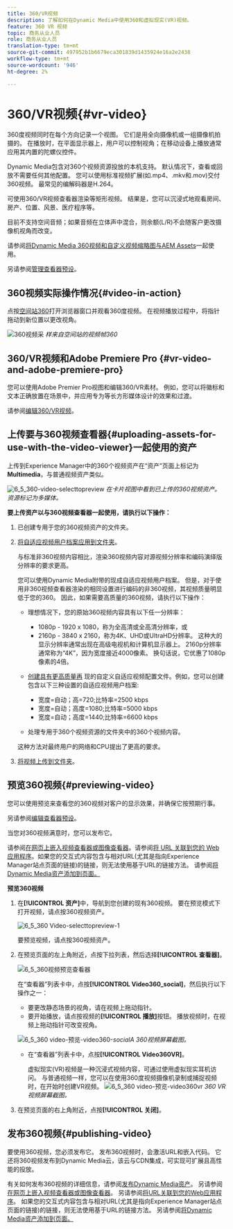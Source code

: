 ```yaml
---
title: 360/VR视频
description: 了解如何在Dynamic Media中使用360和虚拟现实(VR)视频。
feature: 360 VR 视频
topic: 商务从业人员
role: 商务从业人员
translation-type: tm+mt
source-git-commit: 497952b1b6679eca301839d1435924e16a2e2438
workflow-type: tm+mt
source-wordcount: '946'
ht-degree: 2%

---
```



# 360/VR视频{#vr-video}

360度视频同时在每个方向记录一个视图。 它们是用全向摄像机或一组摄像机拍摄的。 在播放时，在平面显示器上，用户可以控制视角；在移动设备上播放通常应用其内置的陀螺仪控件。

Dynamic Media包含对360个视频资源投放的本机支持。 默认情况下，查看或回放不需要任何其他配置。 您可以使用标准视频扩展(如.mp4、.mkv和.mov)交付360视频。 最常见的编解码器是H.264。

可使用360/VR视频查看器渲染等矩形视频。 结果是，您可以沉浸式地观看房间、房产、位置、风景、医疗程序等。

目前不支持空间音频；如果音频在立体声中混合，则余额(L/R)不会随客户更改摄像机视角而改变。

请参阅[将Dynamic Media 360视频和自定义视频缩略图与AEM Assets](https://experienceleague.adobe.com/docs/experience-manager-learn/assets/dynamic-media/dynamic-media-360-video-custom-thumbnail-feature-video-use.html#dynamic-media)一起使用。

另请参阅[管理查看器预设](/help/assets/dynamic-media/managing-viewer-presets.md)。

## 360视频实际操作情况{#video-in-action}

点按[空间站360](http://mobiletest.scene7.com/s7viewers/html5/Video360Viewer.html?asset=Viewers/space_station_360-AVS)打开浏览器窗口并观看360度视频。 在视频播放过程中，将指针拖动到新位置以更改视角。

![360视频采](assets/6_5_360videoiss_simplified.png)
*样来自空间站的视频帧360*

## 360/VR视频和Adobe Premiere Pro {#vr-video-and-adobe-premiere-pro}

您可以使用Adobe Premier Pro视图和编辑360/VR素材。 例如，您可以将徽标和文本正确放置在场景中，并应用专为等长方形媒体设计的效果和过渡。

请参阅[编辑360/VR视频](https://helpx.adobe.com/premiere-pro/how-to/edit-360-vr-video.html)。

## 上传要与360视频查看器{#uploading-assets-for-use-with-the-video-viewer}一起使用的资产

上传到Experience Manager中的360个视频资产在“资产”页面上标记为&#x200B;**Multimedia**，与普通视频资产类似。

![6_5_360-video-selecttopreview](assets/6_5_360video-selecttopreview.png)
*在卡片视图中看到已上传的360视频资产。资源标记为多媒体。*

**要上传资产以与360视频查看器一起使用，请执行以下操作：**

1. 已创建专用于您的360视频资产的文件夹。
1. [将自适应视频用户档案应用到文件夹](/help/assets/dynamic-media/video-profiles.md#applying-a-video-profile-to-folders)。

   与标准非360视频内容相比，渲染360视频内容对源视频分辨率和编码演绎版分辨率的要求更高。

   您可以使用Dynamic Media附带的现成自适应视频用户档案。 但是，对于使用非360视频查看器渲染的相同设置进行编码的非360视频，其视频质量明显低于您的360。 因此，如果需要高质量的360视频，请执行以下操作：

   * 理想情况下，您的原始360视频内容具有以下任一分辨率：

      * 1080p - 1920 x 1080，称为全高清或全高清分辨率，或
      * 2160p - 3840 x 2160，称为4K、UHD或UltraHD分辨率。 这种大的显示分辨率通常出现在高级电视机和计算机显示器上。 2160p分辨率通常称为“4K”，因为宽度接近4000像素。 换句话说，它优惠了1080p像素的4倍。
   * [创建具有更高质量再](/help/assets/dynamic-media/video-profiles.md#creating-a-video-encoding-profile-for-adaptive-streaming) 现的自定义自适应视频配置文件。例如，您可以创建包含以下三种设置的自适应视频用户档案:

      * 宽度=自动；高=720;比特率=2500 kbps
      * 宽度=自动；高度=1080;比特率=5000 kbps
      * 宽度=自动；高度=1440;比特率=6600 kbps
   * 处理专用于360个视频资源的文件夹中的360个视频内容。

   这种方法对最终用户的网络和CPU提出了更高的要求。

1. [将视频上传到文件夹](/help/assets/manage-video-assets.md#upload-and-preview-video-assets)。

<!--

## Overriding the default aspect ratio of 360 videos  {#overriding-the-default-aspect-ratio-of-videos}

For an uploaded asset to qualify as a 360 video that you intend to use with the 360 Video viewer, the asset must have an aspect ratio of 2.

By default, AEM detects video as "360" if its aspect ratio (width/height) is 2.0. If you are an Administrator, you can override the default aspect ratio setting of 2 by setting the optional `s7video360AR` property in CRXDE Lite at the following:

* `/conf/global/settings/cloudconfigs/dmscene7/jcr:content`

  * **Property type**: Double
  * **Value**: floating-point aspect ratio, default 2.0.

After you set this property, it takes effect immediately on both existing videos and newly uploaded videos.

The aspect ratio applies to 360 video assets for the asset details page and the [Video 360 Media WCM component](/help/assets/dynamic-media/adding-dynamic-media-assets-to-pages.md#dynamic-media-components).

Start by uploading 360 Videos.

-->

## 预览360视频{#previewing-video}

您可以使用预览来查看您的360视频对客户的显示效果，并确保它按预期行事。

另请参阅[编辑查看器预设](/help/assets/dynamic-media/managing-viewer-presets.md#editing-viewer-presets)。

当您对360视频满意时，您可以发布它。

请参阅[在网页上嵌入视频查看器或图像查看器](/help/assets/dynamic-media/embed-code.md)。请参阅[将 URL 关联到您的 Web 应用程序](/help/assets/dynamic-media/linking-urls-to-yourwebapplication.md)。如果您的交互式内容包含与相对URL(尤其是指向Experience Manager站点页面的链接)的链接，则无法使用基于URL的链接方法。
请参阅[将Dynamic Media资产添加到页面。](/help/assets/dynamic-media/adding-dynamic-media-assets-to-pages.md)

**预览360视频**

1. 在&#x200B;**[!UICONTROL 资产]**&#x200B;中，导航到您创建的现有360视频。 要在预览模式下打开视频，请点按360视频资产。

   ![6_5_360 Video-selecttopreview-1](assets/6_5_360video-selecttopreview-1.png)

   要预览视频，请点按360视频资产。

1. 在预览页面的左上角附近，点按下拉列表，然后选择&#x200B;**[!UICONTROL 查看器]**。

   ![6_5_360视频预览查看器](assets/6_5_360video-preview-viewers.png)

   在“查看器”列表卡中，点按&#x200B;**[!UICONTROL Video360_social]**，然后执行以下操作之一：

   * 要更改静态场景的视角，请在视频上拖动指针。
   * 要开始播放，请点按视频的&#x200B;**[!UICONTROL 播放]**&#x200B;按钮。 播放视频时，在视频上拖动指针可改变视角。

   ![6_5_360 video-预览-video360-](assets/6_5_360video-preview-video360-social.png)*socialA 360视频屏幕截图。*

   * 在“查看器”列表卡中，点按&#x200B;**[!UICONTROL Video360VR]**。

      虚拟现实(VR)视频是一种沉浸式视频内容，可通过使用虚拟现实耳机访问。 与普通视频一样，您可以在使用360度视频摄像机录制或捕捉视频时，在开始时创建VR视频。
   ![6_5_360 video-预览-video360vr](assets/6_5_360video-preview-video360vr.png)
   *360 VR视频屏幕截图。*

1. 在预览页面的右上角附近，点按&#x200B;**[!UICONTROL 关闭]**。

## 发布360视频{#publishing-video}

要使用360视频，您必须发布它。 发布360视频时，会激活URL和嵌入代码。 它还将360视频发布到Dynamic Media云，该云与CDN集成，可实现可扩展且高性能的投放。

有关如何发布360视频的详细信息，请参阅[发布Dynamic Media资产](/help/assets/dynamic-media/publishing-dynamicmedia-assets.md)。
另请参阅[在网页上嵌入视频查看器或图像查看器](/help/assets/dynamic-media/embed-code.md)。
另请参阅[将URL关联到您的Web应用程序](/help/assets/dynamic-media/linking-urls-to-yourwebapplication.md)。 如果您的交互式内容包含与相对URL(尤其是指向Experience Manager站点页面的链接)的链接，则无法使用基于URL的链接方法。
另请参阅[将Dynamic Media资产添加到页面。](/help/assets/dynamic-media/adding-dynamic-media-assets-to-pages.md)
